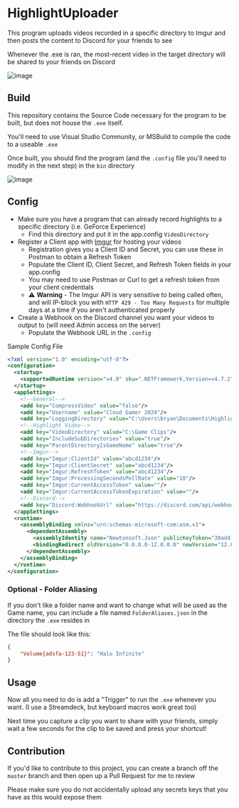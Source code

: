 # HighlightUploader

This program uploads videos recorded in a specific directory to Imgur and then posts the content to Discord for your friends to see

Whenever the .exe is ran, the most-recent video in the target directory will be shared to your friends on Discord

![image](https://github.com/MaxBeauchemin/HighlightUploader/assets/12040012/5cee2b19-57a7-4cbf-a73d-9227d0ff6fff)

## Build

This repository contains the Source Code necessary for the program to be built, but does not house the `.exe` itself.

You'll need to use Visual Studio Community, or MSBuild to compile the code to a useable `.exe`

Once built, you should find the program (and the `.config` file you'll need to modify in the next step) in the `bin` directory

![image](https://github.com/MaxBeauchemin/HighlightUploader/assets/12040012/a5f40347-661b-4678-aa6a-811cd710b8b6)

## Config

- Make sure you have a program that can already record highlights to a specific directory (i.e. GeForce Experience)
  - Find this directory and put it in the app.config `VideoDirectory`
- Register a Client app with [Imgur]([https://apidocs.imgur.com/?version=latest](https://apidocs.imgur.com/#authorization-and-oauth:~:text=Registration%20Quickstart)) for hosting your videos
  - Registration gives you a Client ID and Secret, you can use these in Postman to obtain a Refresh Token
  - Populate the Client ID, Client Secret, and Refresh Token fields in your app.config
  - You may need to use Postman or Curl to get a refresh token from your client credentials
  - ⚠️ **Warning** - The Imgur API is very sensitive to being called often, and will IP-block you with `HTTP 429 - Too Many Requests` for multiple days at a time if you aren't authenticated properly
- Create a Webhook on the Discord channel you want your videos to output to (will need Admin access on the server)
  - Populate the Webhook URL in the `.config`

Sample Config File

```xml
<?xml version="1.0" encoding="utf-8"?>
<configuration>
  <startup>
    <supportedRuntime version="v4.0" sku=".NETFramework,Version=v4.7.2"/>
  </startup>
  <appSettings>
    <!--General-->
    <add key="CompressVideo" value="false"/>
    <add key="Username" value="Cloud Gamer 2024"/>
    <add key="LoggingDirectory" value="C:\Users\bryan\Documents\Highlight Uploader Logs"/>
    <!--Highlight Video-->
    <add key="VideoDirectory" value="C:\Game Clips"/>
    <add key="IncludeSubDirectories" value="true"/>
    <add key="ParentDirectoryIsGameName" value="true"/>
    <!--Imgur-->
    <add key="Imgur:ClientId" value="abcd1234"/>
    <add key="Imgur:ClientSecret" value="abcd1234"/>
    <add key="Imgur:RefreshToken" value="abcd1234"/>
    <add key="Imgur:ProcessingSecondsPollRate" value="10"/>
    <add key="Imgur:CurrentAccessToken" value=""/>
    <add key="Imgur:CurrentAccessTokenExpiration" value=""/>
    <!--Discord-->
    <add key="Discord:WebhookUrl" value="https://discord.com/api/webhooks/1234/abcd"/>
  </appSettings>
  <runtime>
    <assemblyBinding xmlns="urn:schemas-microsoft-com:asm.v1">
      <dependentAssembly>
        <assemblyIdentity name="Newtonsoft.Json" publicKeyToken="30ad4fe6b2a6aeed" culture="neutral"/>
        <bindingRedirect oldVersion="0.0.0.0-12.0.0.0" newVersion="12.0.0.0"/>
      </dependentAssembly>
    </assemblyBinding>
  </runtime>
</configuration>
```

### Optional - Folder Aliasing

If you don't like a folder name and want to change what will be used as the Game name, you can include a file named `FolderAliases.json` in the directory the `.exe` resides in

The file should look like this:

```json
{
	"Volume{adsfa-123-51}": "Halo Infinite"
}
```

## Usage

Now all you need to do is add a "Trigger" to run the `.exe` whenever you want. (I use a Streamdeck, but keyboard macros work great too)

Next time you capture a clip you want to share with your friends, simply wait a few seconds for the clip to be saved and press your shortcut!

## Contribution

If you'd like to contribute to this project, you can create a branch off the `master` branch and then open up a Pull Request for me to review

Please make sure you do not accidentally upload any secrets keys that you have as this would expose them
